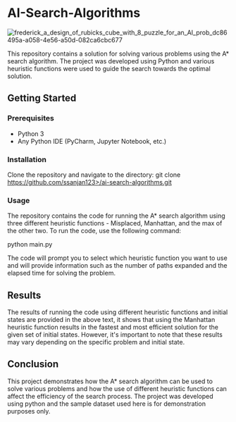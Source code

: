 # AI-Search-Algorithms

![frederick_a_design_of_rubicks_cube_with_8_puzzle_for_an_AI_prob_dc86495a-a058-4e56-a50d-082ca6cbc677](https://user-images.githubusercontent.com/84153519/213346017-096904cc-26d9-4ff3-b4a8-8ef96236a339.png)

This repository contains a solution for solving various problems using the A* search algorithm. The project was developed using Python and various heuristic functions were used to guide the search towards the optimal solution.

## Getting Started

### Prerequisites

- Python 3
- Any Python IDE (PyCharm, Jupyter Notebook, etc.)

### Installation

Clone the repository and navigate to the directory:
git clone https://github.com/ssanjan123>/ai-search-algorithms.git

### Usage

The repository contains the code for running the A* search algorithm using three different heuristic functions - Misplaced, Manhattan, and the max of the other two. To run the code, use the following command:

python main.py


The code will prompt you to select which heuristic function you want to use and will provide information such as the number of paths expanded and the elapsed time for solving the problem.

## Results

The results of running the code using different heuristic functions and initial states are provided in the above text, it shows that using the Manhattan heuristic function results in the fastest and most efficient solution for the given set of initial states. However, it's important to note that these results may vary depending on the specific problem and initial state.

## Conclusion

This project demonstrates how the A* search algorithm can be used to solve various problems and how the use of different heuristic functions can affect the efficiency of the search process. The project was developed using python and the sample dataset used here is for demonstration purposes only.

